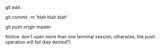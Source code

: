 git add .

git commit -m 'blah blah blah'

git push origin master

Notice: don't open more than one terminal session, otherwise, the push operation will fail (key denied?)
